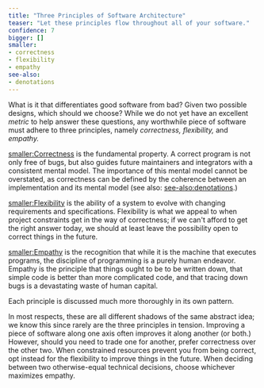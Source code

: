 ```yaml
---
title: "Three Principles of Software Architecture"
teaser: "Let these principles flow throughout all of your software."
confidence: 7
bigger: []
smaller:
- correctness
- flexibility
- empathy
see-also:
- denotations
---
```



What is it that differentiates good software from bad? Given two possible
designs, which should we choose? While we do not yet have an excellent *metric*
to help answer these questions, any worthwhile piece of software must adhere to
three principles, namely *correctness,* *flexibility,* and *empathy.*

[smaller:Correctness](correctness) is the fundamental property. A correct
program is not only free of bugs, but also guides future maintainers and
integrators with a consistent mental model. The importance of this mental model
cannot be overstated, as correctness can be defined by the coherence between an
implementation and its mental model (see also:
[see-also:denotations](denotations).)

[smaller:Flexibility](flexibility) is the ability of a system to evolve with
changing requirements and specifications. Flexibility is what we appeal to when
project constraints get in the way of correctness; if we can't afford to get the
right answer today, we should at least leave the possibility open to correct
things in the future.

[smaller:Empathy](empathy) is the recognition that while it is the machine that
executes programs, the discipline of programming is a purely human endeavor.
Empathy is the principle that things ought to be to be written down, that simple
code is better than more complicated code, and that tracing down bugs is a
devastating waste of human capital.

Each principle is discussed much more thoroughly in its own pattern.

In most respects, these are all different shadows of the same abstract idea; we
know this since rarely are the three principles in tension. Improving a piece of
software along one axis often improves it along another (or both.) However,
should you need to trade one for another, prefer correctness over the other two.
When constrained resources prevent you from being correct, opt instead for
the flexibility to improve things in the future. When deciding between two
otherwise-equal technical decisions, choose whichever maximizes empathy.
